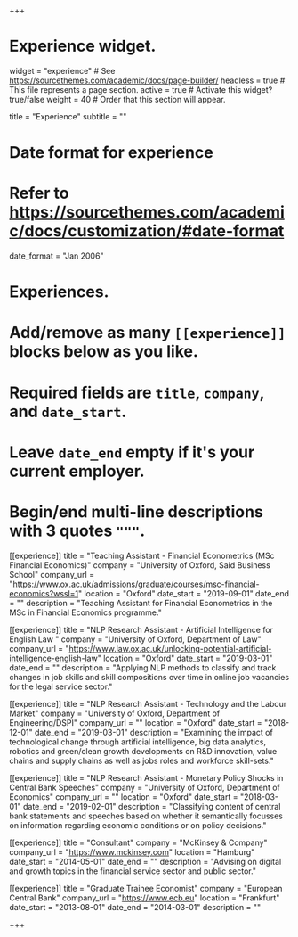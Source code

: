 +++
# Experience widget.
widget = "experience"  # See https://sourcethemes.com/academic/docs/page-builder/
headless = true  # This file represents a page section.
active = true  # Activate this widget? true/false
weight = 40  # Order that this section will appear.

title = "Experience"
subtitle = ""

# Date format for experience
#   Refer to https://sourcethemes.com/academic/docs/customization/#date-format
date_format = "Jan 2006"

# Experiences.
#   Add/remove as many `[[experience]]` blocks below as you like.
#   Required fields are `title`, `company`, and `date_start`.
#   Leave `date_end` empty if it's your current employer.
#   Begin/end multi-line descriptions with 3 quotes `"""`.

[[experience]]
  title = "Teaching Assistant - Financial Econometrics (MSc Financial Economics)"
  company = "University of Oxford, Said Business School"
  company_url = "https://www.ox.ac.uk/admissions/graduate/courses/msc-financial-economics?wssl=1"
  location = "Oxford"
  date_start = "2019-09-01"
  date_end = ""
  description =  "Teaching Assistant for Financial Econometrics in the MSc in Financial Economics programme."

[[experience]]
  title = "NLP Research Assistant - Artificial Intelligence for English Law "
  company = "University of Oxford, Department of Law"
  company_url = "https://www.law.ox.ac.uk/unlocking-potential-artificial-intelligence-english-law"
  location = "Oxford"
  date_start = "2019-03-01"
  date_end = ""
  description =  "Applying NLP methods to classify and track changes in job skills and skill compositions over time in online job vacancies for the legal service sector."


[[experience]]
  title = "NLP Research Assistant - Technology and the Labour Market"
  company = "University of Oxford, Department of Engineering/DSPI"
  company_url = ""
  location = "Oxford"
  date_start = "2018-12-01"
  date_end = "2019-03-01"
  description =  "Examining the impact of technological change through artificial intelligence, big data analytics, robotics and green/clean growth developments on R&D innovation, value chains and supply chains as well as jobs roles and workforce skill-sets."

[[experience]]
  title = "NLP Research Assistant - Monetary Policy Shocks in Central Bank Speeches"
  company = "University of Oxford, Department of Economics"
  company_url = ""
  location = "Oxford"
  date_start = "2018-03-01"
  date_end = "2019-02-01"
  description = "Classifying content of central bank statements and speeches based on whether it semantically focusses on information regarding economic conditions or on policy decisions."


[[experience]]
  title = "Consultant"
  company = "McKinsey & Company"
  company_url = "https://www.mckinsey.com"
  location = "Hamburg"
  date_start = "2014-05-01"
  date_end = ""
  description =  "Advising on digital and growth topics in the financial service sector and public sector."

[[experience]]
 title = "Graduate Trainee Economist"
 company = "European Central Bank"
 company_url = "https://www.ecb.eu"
 location = "Frankfurt"
 date_start = "2013-08-01"
 date_end = "2014-03-01"
 description = ""

+++
